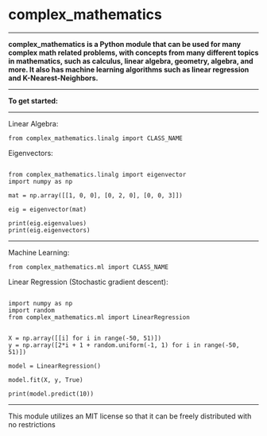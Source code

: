 # complex_mathematics

---

**complex_mathematics is a Python module that can be used for many complex math related problems, with concepts from many different topics in mathematics, such as calculus, linear algebra, geometry, algebra, and more. It also has machine learning algorithms such as linear regression and K-Nearest-Neighbors.**

---

**To get started:**

---

Linear Algebra:

`from complex_mathematics.linalg import CLASS_NAME`

Eigenvectors:

```

from complex_mathematics.linalg import eigenvector
import numpy as np

mat = np.array([[1, 0, 0], [0, 2, 0], [0, 0, 3]])

eig = eigenvector(mat)

print(eig.eigenvalues)
print(eig.eigenvectors)

```

---

Machine Learning:

`from complex_mathematics.ml import CLASS_NAME`

Linear Regression (Stochastic gradient descent):

```

import numpy as np
import random
from complex_mathematics.ml import LinearRegression
    

X = np.array([[i] for i in range(-50, 51)])
y = np.array([2*i + 1 + random.uniform(-1, 1) for i in range(-50, 51)])

model = LinearRegression()

model.fit(X, y, True)

print(model.predict(10))

```

---

This module utilizes an MIT license so that it can be freely distributed with no restrictions

